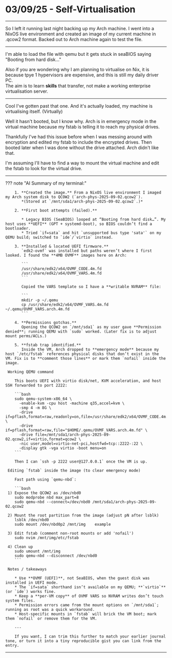 # 03/09/25 - Self-Virtualisation
---

So I left it running last night backing up my Arch machine.
I went into a NixOS live environment and created an image of my current machine in .qcow2 format.  Backed out to Arch machine again to test the file.

---

I'm able to load the file with qemu but it gets stuck in seaBIOS saying "Booting from hard disk..."

Also if you are wondering why I am planning to virtualise on Nix, it is because tpye 1 hypervisors are expensive, and this is still my daily driver PC. <Br>  The aim is to learn **skills** that transfer, not make a working enterprise virtualisation server.

---

Cool I've gotten past that one.  And it's actually loaded, my machine is virtualising itself. (Virtually)

Well it hasn't booted, but I know why.  Arch is in emergency mode in the virtual machine because my fstab is telling it to reach my physical drives.

Thankfully I've had this issue before when I was messing around with encryption and edited my fstab to include the encrypted drives.  Then booted later when I was done without the drive attached.  Arch didn't like that.   

I'm assuming I'll have to find a way to mount the virtual machine and edit the fstab to look for the virtual drive.

---

??? note "AI Summary of my terminal:"  



        1. **Created the image.** From a NixOS live environment I imaged my Arch system disk to QCOW2 (`arch-phys-2025-09-02.qcow2`).
           *(Stored at `/mnt/sda1/arch-phys-2025-09-02.qcow2`.)*

        2. **First boot attempts (failed).**

           * Legacy BIOS (SeaBIOS) looped at “Booting from hard disk…”. My host uses **UEFI** (GPT + systemd-boot), so BIOS couldn’t find a bootloader.
           * Tried `if=sata` and hit `unsupported bus type 'sata'` on my QEMU build; switched to `ide`/`virtio` instead.

        3. **Installed & located UEFI firmware.**
           `edk2-ovmf` was installed but paths weren’t where I first looked. I found the **4MB OVMF** images here on Arch:

           ```
           /usr/share/edk2/x64/OVMF_CODE.4m.fd
           /usr/share/edk2/x64/OVMF_VARS.4m.fd
           ```

           Copied the VARS template so I have a **writable NVRAM** file:

           ```
           mkdir -p ~/.qemu
           cp /usr/share/edk2/x64/OVMF_VARS.4m.fd ~/.qemu/OVMF_VARS.arch.4m.fd
           ```

        4. **Permissions gotchas.**
           Opening the QCOW2 on `/mnt/sda1` as my user gave **Permission denied**; running QEMU with `sudo` worked. (Later fix is to adjust mount perms/ACLs.)

        5. **fstab trap identified.**
           Inside the VM, Arch dropped to **emergency mode** because my host `/etc/fstab` references physical disks that don’t exist in the VM. Fix is to **comment those lines** or mark them `nofail` inside the image.

     Working QEMU command

        This boots UEFI with virtio disk/net, KVM acceleration, and host SSH forwarded to port 2222:

        ```bash
        sudo qemu-system-x86_64 \
          -enable-kvm -cpu host -machine q35,accel=kvm \
          -smp 4 -m 8G \
          -drive if=pflash,format=raw,readonly=on,file=/usr/share/edk2/x64/OVMF_CODE.4m.fd \
          -drive if=pflash,format=raw,file="$HOME/.qemu/OVMF_VARS.arch.4m.fd" \
          -drive file=/mnt/sda1/arch-phys-2025-09-02.qcow2,if=virtio,format=qcow2 \
          -nic user,model=virtio-net-pci,hostfwd=tcp::2222-:22 \
          -display gtk -vga virtio -boot menu=on
        ```

        Then I can `ssh -p 2222 user@127.0.0.1` once the VM is up.

     Editing `fstab` inside the image (to clear emergency mode)

        Fast path using `qemu-nbd`:

        ```bash
     1) Expose the QCOW2 as /dev/nbd0
        sudo modprobe nbd max_part=8
        sudo qemu-nbd --connect=/dev/nbd0 /mnt/sda1/arch-phys-2025-09-02.qcow2

     2) Mount the root partition from the image (adjust pN after lsblk)
        lsblk /dev/nbd0
        sudo mount /dev/nbd0p2 /mnt/img    example

     3) Edit fstab (comment non-root mounts or add 'nofail')
        sudo nvim /mnt/img/etc/fstab

     4) Clean up
        sudo umount /mnt/img
        sudo qemu-nbd --disconnect /dev/nbd0
        ```

     Notes / takeaways

        * Use **OVMF (UEFI)**, not SeaBIOS, when the guest disk was installed in UEFI mode.
        * The `if=sata` shorthand isn’t available on my QEMU; **`virtio`** (or `ide`) works fine.
        * Keep a **per-VM copy** of OVMF VARS so NVRAM writes don’t touch system files.
        * Permission errors came from the mount options on `/mnt/sda1`; running as root was a quick workaround.
        * Host-specific mounts in `fstab` will brick the VM boot; mark them `nofail` or remove them for the VM.

        ---

        If you want, I can trim this further to match your earlier journal tone, or turn it into a tiny reproducible gist you can link from the entry.

---
